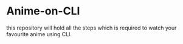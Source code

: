 # Anime-on-CLI
this repository will hold all the steps which is required to watch your favourite anime using CLI.
